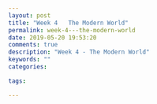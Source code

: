 ```yaml
---
layout: post
title: "Week 4   The Modern World"
permalink: week-4---the-modern-world
date: 2019-05-20 19:53:20
comments: true
description: "Week 4 - The Modern World"
keywords: ""
categories:

tags:

---
```

